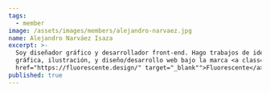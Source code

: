 ```yaml
---
tags:
  - member
image: /assets/images/members/alejandro-narvaez.jpg
name: Alejandro Narváez Isaza
excerpt: >-
  Soy diseñador gráfico y desarrollador front-end. Hago trabajos de identidad
  gráfica, ilustración, y diseño/desarrollo web bajo la marca <a class="link"
  href="https://fluorescente.design/" target="_blank"">Fluorescente</a>
published: true
---
```

